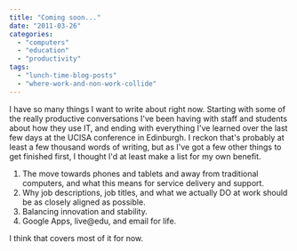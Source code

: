 ```yaml
---
title: "Coming soon..."
date: "2011-03-26"
categories: 
  - "computers"
  - "education"
  - "productivity"
tags: 
  - "lunch-time-blog-posts"
  - "where-work-and-non-work-collide"
---
```


I have so many things I want to write about right now. Starting with some of the really productive conversations I've been having with staff and students about how they use IT, and ending with everything I've learned over the last few days at the UCISA conference in Edinburgh. I reckon that's probably at least a few thousand words of writing, but as I've got a few other things to get finished first, I thought I'd at least make a list for my own benefit.

1. The move towards phones and tablets and away from traditional computers, and what this means for service delivery and support.
2. Why job descriptions, job titles, and what we actually DO at work should be as closely aligned as possible.
3. Balancing innovation and stability.
4. Google Apps, live@edu, and email for life.

I think that covers most of it for now.
